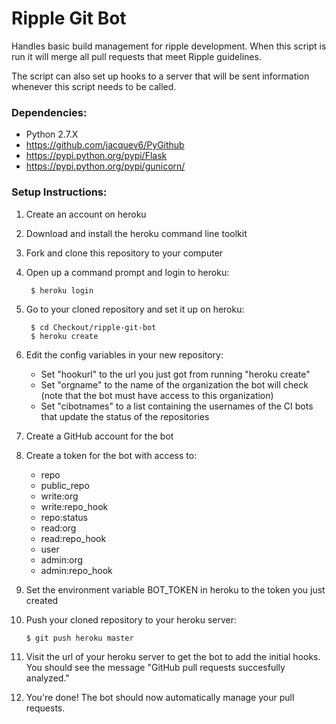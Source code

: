 Ripple Git Bot
==============

Handles basic build management for ripple development. When this script is run it will merge all pull requests that meet Ripple guidelines.

The script can also set up hooks to a server that will be sent information whenever this script needs to be called.

### Dependencies:

* Python 2.7.X
* https://github.com/jacquev6/PyGithub
* https://pypi.python.org/pypi/Flask
* https://pypi.python.org/pypi/gunicorn/

### Setup Instructions:

1. Create an account on heroku
2. Download and install the heroku command line toolkit
3. Fork and clone this repository to your computer
4. Open up a command prompt and login to heroku:

		$ heroku login

5. Go to your cloned repository and set it up on heroku:

		$ cd Checkout/ripple-git-bot
		$ heroku create

6. Edit the config variables in your new repository:
	* Set "hookurl" to the url you just got from running "heroku create"
	* Set "orgname" to the name of the organization the bot will check (note that the bot must have access to this organization)
	* Set "cibotnames" to a list containing the usernames of the CI bots that update the status of the repositories
7. Create a GitHub account for the bot
8. Create a token for the bot with access to:
	* repo
	* public\_repo
	* write:org
	* write:repo\_hook
	* repo:status
	* read:org
	* read:repo\_hook
	* user
	* admin:org
	* admin:repo\_hook
9. Set the environment variable BOT_TOKEN in heroku to the token you just created
10. Push your cloned repository to your heroku server:

		$ git push heroku master

11. Visit the url of your heroku server to get the bot to add the initial hooks. You should see the message "GitHub pull requests succesfully analyzed."
12. You're done! The bot should now automatically manage your pull requests.
